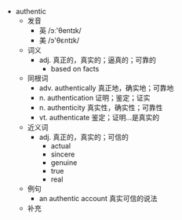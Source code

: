 - authentic
  - 发音
    - 英 /ɔː'θentɪk/
    - 美 /ɔ'θɛntɪk/
  - 词义
    - adj. 真正的，真实的；逼真的；可靠的
      - based on facts
  - 同根词
    - adv. authentically 真正地，确实地；可靠地
    - n. authentication 证明；鉴定；证实
    - n. authenticity 真实性，确实性；可靠性
    - vt. authenticate 鉴定；证明…是真实的
  - 近义词
    - adj. 真正的，真实的；可信的
      - actual
      - sincere
      - genuine
      - true
      - real
  - 例句
    - an authentic account 真实可信的说法
  - 补充